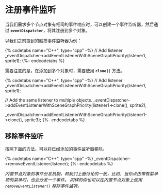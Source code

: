 # 注册事件监听

当我们需求多个节点对象有相同的事件响应时，可以创建一个事件监听器，然后通过 __`eventDispatcher`__，将其注册到多个对象。

以我们之前提到的触摸事件监听器为例：

{% codetabs name="C++", type="cpp" -%}
// Add listener
_eventDispatcher->addEventListenerWithSceneGraphPriority(listener1,
sprite1);
{%- endcodetabs %}

需要注意的是，在添加到多个对象时，需要使用 __`clone()`__ 方法。

{% codetabs name="C++", type="cpp" -%}
// Add listener
_eventDispatcher->addEventListenerWithSceneGraphPriority(listener1,
sprite1);

// Add the same listener to multiple objects.
_eventDispatcher->addEventListenerWithSceneGraphPriority(listener1->clone(),
 sprite2);

_eventDispatcher->addEventListenerWithSceneGraphPriority(listener1->clone(),
 sprite3);
{%- endcodetabs %}

## 移除事件监听

按照下面的方法，可以将已经添加的事件监听器移除。

{% codetabs name="C++", type="cpp" -%}
_eventDispatcher->removeEventListener(listener);
{%- endcodetabs %}

_内置节点对象的事件分发机制，和我们上面讨论的一致，比如，当你点击带有菜单项的菜单时，也会分发一个事件。 同样的你也可以在内置节点对象上使用 `removeEventListener()` 移除事件监听。_
